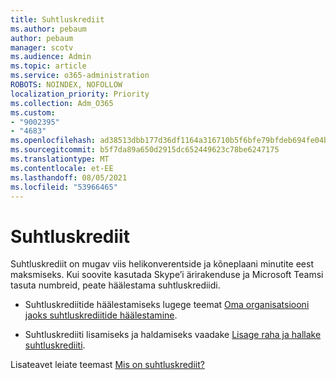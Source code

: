 ```yaml
---
title: Suhtluskrediit
ms.author: pebaum
author: pebaum
manager: scotv
ms.audience: Admin
ms.topic: article
ms.service: o365-administration
ROBOTS: NOINDEX, NOFOLLOW
localization_priority: Priority
ms.collection: Adm_O365
ms.custom:
- "9002395"
- "4683"
ms.openlocfilehash: ad38513dbb177d36df1164a316710b5f6bfe79bfdeb694fe04b6df9ff4949f20
ms.sourcegitcommit: b5f7da89a650d2915dc652449623c78be6247175
ms.translationtype: MT
ms.contentlocale: et-EE
ms.lasthandoff: 08/05/2021
ms.locfileid: "53966465"
---
```

# <a name="communication-credits"></a>Suhtluskrediit

Suhtluskrediit on mugav viis helikonverentside ja kõneplaani minutite eest maksmiseks. Kui soovite kasutada Skype’i ärirakenduse ja Microsoft Teamsi tasuta numbreid, peate häälestama suhtluskrediidi.

- Suhtluskrediitide häälestamiseks lugege teemat [Oma organisatsiooni jaoks suhtluskrediitide häälestamine](https://docs.microsoft.com/microsoftteams/set-up-communications-credits-for-your-organization). 

- Suhtluskrediiti lisamiseks ja haldamiseks vaadake [Lisage raha ja hallake suhtluskrediiti](https://docs.microsoft.com/microsoftteams/add-funds-and-manage-communications-credits). 

Lisateavet leiate teemast [Mis on suhtluskrediit?](https://docs.microsoft.com/microsoftteams/what-are-communications-credits)
